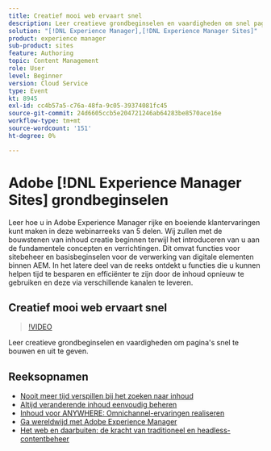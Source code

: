 ```yaml
---
title: Creatief mooi web ervaart snel
description: Leer creatieve grondbeginselen en vaardigheden om snel pagina's samen te stellen en te bewerken
solution: "[!DNL Experience Manager],[!DNL Experience Manager Sites]"
product: experience manager
sub-product: sites
feature: Authoring
topic: Content Management
role: User
level: Beginner
version: Cloud Service
type: Event
kt: 8945
exl-id: cc4b57a5-c76a-48fa-9c05-39374081fc45
source-git-commit: 24d6605ccb5e204721246ab64283be8570ace16e
workflow-type: tm+mt
source-wordcount: '151'
ht-degree: 0%

---
```


# Adobe [!DNL Experience Manager Sites] grondbeginselen

Leer hoe u in Adobe Experience Manager rijke en boeiende klantervaringen kunt maken in deze webinarreeks van 5 delen. Wij zullen met de bouwstenen van inhoud creatie beginnen terwijl het introduceren van u aan de fundamentele concepten en verrichtingen. Dit omvat functies voor sitebeheer en basisbeginselen voor de verwerking van digitale elementen binnen AEM. In het latere deel van de reeks ontdekt u functies die u kunnen helpen tijd te besparen en efficiënter te zijn door de inhoud opnieuw te gebruiken en deze via verschillende kanalen te leveren.

## Creatief mooi web ervaart snel

>[!VIDEO](https://video.tv.adobe.com/v/337014/?quality=12&learn=on&hidetitle=true)

Leer creatieve grondbeginselen en vaardigheden om pagina&#39;s snel te bouwen en uit te geven.

## Reeksopnamen

* [Nooit meer tijd verspillen bij het zoeken naar inhoud](media-library-administration.md)
* [Altijd veranderende inhoud eenvoudig beheren](collaboration-tools.md)
* [Inhoud voor ANYWHERE: Omnichannel-ervaringen realiseren](omnichannel-experiences.md)
* [Ga wereldwijd met Adobe Experience Manager](multi-site-management-web-translation.md)
* [Het web en daarbuiten: de kracht van traditioneel en headless-contentbeheer](traditional-headless-content-management.md)
